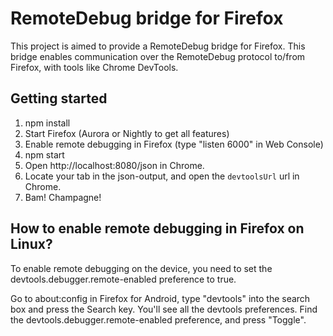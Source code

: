 # RemoteDebug bridge for Firefox

This project is aimed to provide a RemoteDebug bridge for Firefox. This bridge enables communication over the RemoteDebug protocol to/from Firefox, with tools like Chrome DevTools.

<insert animated gif here>

## Getting started
1. npm install
2. Start Firefox (Aurora or Nightly to get all features)
3. Enable remote debugging in Firefox (type "listen 6000" in Web Console)
4. npm start
5. Open http://localhost:8080/json in Chrome.
6. Locate your tab in the json-output, and open the ```devtoolsUrl``` url in Chrome.
7. Bam! Champagne!

##  How to enable remote debugging in Firefox on Linux?

To enable remote debugging on the device, you need to set the devtools.debugger.remote-enabled preference to true.

Go to about:config in Firefox for Android, type "devtools" into the search box and press the Search key. You'll see all the devtools preferences. Find the devtools.debugger.remote-enabled preference, and press "Toggle".



